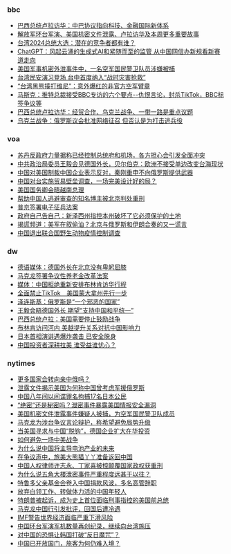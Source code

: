 <!-- BLOG-POST-LIST:START -->
<!-- BLOG-POST-LIST:END -->

### bbc
<!-- bbc:START -->
- [巴西总统卢拉访华：中巴协议指向科技、金融国际新体系](https://www.bbc.com/zhongwen/simp/world-65286148?at_medium=RSS&at_campaign=KARANGA)
- [解放军环台军演、美国机密文件泄露、卢拉访华及本周更多重要故事](https://www.bbc.com/zhongwen/simp/65272580?at_medium=RSS&at_campaign=KARANGA)
- [台湾2024总统大选：潜在的竞争者都有谁？](https://www.bbc.com/zhongwen/simp/chinese-news-65277246?at_medium=RSS&at_campaign=KARANGA)
- [ChatGPT：风起云涌的生成式AI和紧随而至的监管 从中国网信办新规看新赛道走向](https://www.bbc.com/zhongwen/simp/chinese-news-65274804?at_medium=RSS&at_campaign=KARANGA)
- [美国军事机密外泄事件中，一名空军国民警卫队员涉嫌被捕](https://www.bbc.com/zhongwen/simp/world-65272573?at_medium=RSS&at_campaign=KARANGA)
- [台湾民安演习登场 台中首度纳入“战时灾害抢救”](https://www.bbc.com/zhongwen/simp/chinese-news-65273165?at_medium=RSS&at_campaign=KARANGA)
- [“台湾黑熊揍打维尼”：意外爆红的非官方空军臂章](https://www.bbc.com/zhongwen/simp/chinese-news-65265089?at_medium=RSS&at_campaign=KARANGA)
- [马斯克：推特总裁接受BBC专访的六个要点--仇恨言论，封杀TikTok，BBC标签争议等](https://www.bbc.com/zhongwen/simp/world-65259764?at_medium=RSS&at_campaign=KARANGA)
- [巴西总统卢拉访华：经贸合作、乌克兰战争、一带一路是重点议题](https://www.bbc.com/zhongwen/simp/world-65248165?at_medium=RSS&at_campaign=KARANGA)
- [乌克兰战争：俄罗斯议会批准网络征召 但否认是为打击逃兵役](https://www.bbc.com/zhongwen/simp/world-65249584?at_medium=RSS&at_campaign=KARANGA)
<!-- bbc:END -->

### voa
<!-- voa:START -->
- [苏丹反政府力量据称已经控制总统府和机场，各方担心会引发全面冲突](https://www.voachinese.com/a/sudan-paramilitaries-say-they-have-seized-presidential-palace-04152023/7052014.html)
- [中共政治局委员王毅会见德国外长，贝尔伯克：欧洲不接受单边改变台海现状](https://www.voachinese.com/a/china-says-it-hopes-germany-supports-peaceful-taiwan-reunification-04152023/7051933.html)
- [中国对美国制裁中国企业表示反对，秦刚重申不向俄罗斯提供武器](https://www.voachinese.com/a/china-protests-us-sanctioning-of-firms-dealing-with-russia-04152023/7051819.html)
- [中国对台实施贸易壁垒调查，一场完美设计好的局？](https://www.voachinese.com/a/is-china-s-investigation-of-trade-barriers-to-taiwan-a-perfectly-designed-trap-20230415/7051733.html)
- [美国国务卿会晤越南总理](https://www.voachinese.com/a/us-secretary-of-state-meets-with-vietnamese-prime-minister-20230415/7051721.html)
- [帮助中国人逃避审查的知名博主被北京判处重刑](https://www.voachinese.com/a/an-iconic-blogger-helped-others-evade-censorship-then-beijing-caught-him-20230414/7051617.html)
- [普京签署电子征兵法案](https://www.voachinese.com/a/7051620.html)
- [政府自己告自己：新泽西州指控本州破坏了它必须保护的土地](https://www.voachinese.com/a/nj-charges-itself-with-damaging-land-it-was-bound-to-protect-/7051342.html)
- [揭谎频道：美军在叙偷油？北京与俄罗斯和伊朗合奏的又一谎言](https://www.voachinese.com/a/fact-check-china-falsely-portrays-us-looting-syrian-oil/7051199.html)
- [中国退出联合国野生动物疫情控制调查](https://www.voachinese.com/a/china-out-of-un-s-wildlife-survey-for-pandemic-controls-20230414/7051202.html)
<!-- voa:END -->

### dw
<!-- dw:START -->
- [德语媒体：德国外长在北京没有卑躬屈膝](https://www.dw.com/zh/德语媒体：德国外长在北京没有卑躬屈膝/a-65334584?maca=chi-rss-chi-all-1127-xml-atom)
- [马克龙签署争议性养老金改革法案](https://www.dw.com/zh/马克龙签署争议性养老金改革法案/a-65334377?maca=chi-rss-chi-all-1127-xml-atom)
- [媒体：中国拒绝重新安排布林肯访华行程](https://www.dw.com/zh/媒体：中国拒绝重新安排布林肯访华行程/a-65334015?maca=chi-rss-chi-all-1127-xml-atom)
- [全面禁止TikTok　美国蒙大拿州先行一步](https://www.dw.com/zh/全面禁止tiktok　美国蒙大拿州先行一步/a-65333928?maca=chi-rss-chi-all-1127-xml-atom)
- [泽连斯基：俄罗斯是“一个邪恶的国家”](https://www.dw.com/zh/泽连斯基：俄罗斯是-一个邪恶的国家/a-65333463?maca=chi-rss-chi-all-1127-xml-atom)
- [王毅会晤德国外长 期望“支持中国和平统一”](https://www.dw.com/zh/王毅会晤德国外长-期望-支持中国和平统一/a-65333113?maca=chi-rss-chi-all-1127-xml-atom)
- [巴西总统卢拉：美国需要停止鼓励战争](https://www.dw.com/zh/巴西总统卢拉：美国需要停止鼓励战争/a-65332993?maca=chi-rss-chi-all-1127-xml-atom)
- [布林肯访问河内 美越提升关系对抗中国影响力](https://www.dw.com/zh/布林肯访问河内-美越提升关系对抗中国影响力/a-65332633?maca=chi-rss-chi-all-1127-xml-atom)
- [日本首相演讲遇爆炸袭击 已安全脱身](https://www.dw.com/zh/日本首相演讲遇爆炸袭击-已安全脱身/a-65332540?maca=chi-rss-chi-all-1127-xml-atom)
- [中国投资者深耕拉美 谁受益谁忧心？](https://www.dw.com/zh/中国投资者深耕拉美-谁受益谁忧心？/a-65271286?maca=chi-rss-chi-all-1127-xml-atom)
<!-- dw:END -->

### nytimes
<!-- nytimes:START -->
- [更多国家会转向亲中俄吗？](https://cn.nytimes.com/opinion/20230414/biden-foreign-policy-china-russia/?utm_source=RSS)
- [泄露文件揭示美国为何称中国曾考虑军援俄罗斯](https://cn.nytimes.com/world/20230414/new-leaked-documents-offer-a-clue-about-us-warnings-that-china-was-considering-giving-russia-military-aid/?utm_source=RSS)
- [中国八年间以间谍罪名拘捕17名日本公民](https://cn.nytimes.com/asia-pacific/20230414/china-japan-spying-espionage/?utm_source=RSS)
- [“绝密”还是秘密吗？泄密事件暴露美国情报安全漏洞](https://cn.nytimes.com/usa/20230414/documents-leak-security-clearance/?utm_source=RSS)
- [美国机密文件泄露事件嫌疑人被捕，为空军国民警卫队成员](https://cn.nytimes.com/usa/20230414/documents-leak-leaker-identity/?utm_source=RSS)
- [马克龙为涉台争议言论辩护，称希望避免局势升级](https://cn.nytimes.com/world/20230413/france-macron-taiwan-china/?utm_source=RSS)
- [当美国寻求与中国“脱钩”，德国企业扩大在华投资](https://cn.nytimes.com/business/20230413/germany-china-trade/?utm_source=RSS)
- [如何避免一场中美战争](https://cn.nytimes.com/opinion/20230413/china-usa-war-avoid/?utm_source=RSS)
- [为什么说中国将主导电池产业的未来](https://cn.nytimes.com/business/20230413/china-sodium-batteries/?utm_source=RSS)
- [在争议声中，旅美大熊猫丫丫准备返回中国](https://cn.nytimes.com/china/20230413/panda-china-memphis-zoo-ya-ya/?utm_source=RSS)
- [中国人权律师许志永、丁家喜被控颠覆国家政权获重刑](https://cn.nytimes.com/china/20230411/china-activists-prison/?utm_source=RSS)
- [为什么说五角大楼泄密事件严重程度远甚于以往？](https://cn.nytimes.com/usa/20230412/leaked-pentagon-documents-ukraine/?utm_source=RSS)
- [特鲁多父亲基金会卷入中国捐款风波，多名高管辞职](https://cn.nytimes.com/world/20230412/trudeau-foundation-leaders-resign/?utm_source=RSS)
- [放弃白领工作、转做体力活的中国年轻人](https://cn.nytimes.com/china/20230412/china-youth-employment/?utm_source=RSS)
- [特朗普被起诉，成为史上首位面临刑事指控的美国前总统](https://cn.nytimes.com/usa/20230331/trump-indictment-democracy/?utm_source=RSS)
- [马克龙中国行引发批评，回国后遭冷遇](https://cn.nytimes.com/world/20230412/macron-china-allies/?utm_source=RSS)
- [IMF警告世界经济面临严重下滑风险](https://cn.nytimes.com/business/20230412/imf-world-economic-outlook/?utm_source=RSS)
- [中国环台军演军机数量再创纪录，继续向台湾施压](https://cn.nytimes.com/asia-pacific/20230411/china-military-exercises-taiwan/?utm_source=RSS)
- [对中国的恐惧让韩国打破“反日魔咒”？](https://cn.nytimes.com/opinion/20230411/south-korea-japan-china-relations/?utm_source=RSS)
- [中国已开放国门，旅客为何仍难入境？](https://cn.nytimes.com/china/20230411/china-tourism/?utm_source=RSS)
<!-- nytimes:END -->